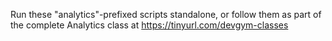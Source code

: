 Run these "analytics"-prefixed scripts standalone, or follow them as part of the complete Analytics class at https://tinyurl.com/devgym-classes